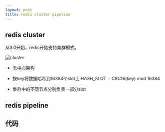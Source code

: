 ```yaml
---
layout: post
title: redis cluster pipeline
---
```


## redis cluster
从3.0开始，redis开始支持集群模式。

![cluster]({{"/assets/img/redis-cluster.png"}})

- 无中心架构

- 按key将数据哈希到16384个slot上
		HASH_SLOT = CRC16(key) mod 16384
- 集群中的不同节点分别负责一部分slot

## redis pipeline



## 代码


